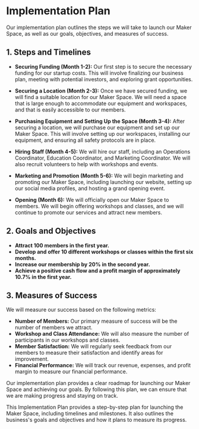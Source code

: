 # Implementation Plan

Our implementation plan outlines the steps we will take to launch our Maker Space, as well as our goals, objectives, and measures of success.

## 1. Steps and Timelines

- **Securing Funding (Month 1-2):** Our first step is to secure the necessary funding for our startup costs. This will involve finalizing our business plan, meeting with potential investors, and exploring grant opportunities.

- **Securing a Location (Month 2-3):** Once we have secured funding, we will find a suitable location for our Maker Space. We will need a space that is large enough to accommodate our equipment and workspaces, and that is easily accessible to our members.

- **Purchasing Equipment and Setting Up the Space (Month 3-4):** After securing a location, we will purchase our equipment and set up our Maker Space. This will involve setting up our workspaces, installing our equipment, and ensuring all safety protocols are in place.

- **Hiring Staff (Month 4-5):** We will hire our staff, including an Operations Coordinator, Education Coordinator, and Marketing Coordinator. We will also recruit volunteers to help with workshops and events.

- **Marketing and Promotion (Month 5-6):** We will begin marketing and promoting our Maker Space, including launching our website, setting up our social media profiles, and hosting a grand opening event.

- **Opening (Month 6):** We will officially open our Maker Space to members. We will begin offering workshops and classes, and we will continue to promote our services and attract new members.

## 2. Goals and Objectives

- **Attract 100 members in the first year.**
- **Develop and offer 10 different workshops or classes within the first six months.**
- **Increase our membership by 20% in the second year.**
- **Achieve a positive cash flow and a profit margin of approximately 10.7% in the first year.**

## 3. Measures of Success

We will measure our success based on the following metrics:

- **Number of Members:** Our primary measure of success will be the number of members we attract.
- **Workshop and Class Attendance:** We will also measure the number of participants in our workshops and classes.
- **Member Satisfaction:** We will regularly seek feedback from our members to measure their satisfaction and identify areas for improvement.
- **Financial Performance:** We will track our revenue, expenses, and profit margin to measure our financial performance.

Our implementation plan provides a clear roadmap for launching our Maker Space and achieving our goals. By following this plan, we can ensure that we are making progress and staying on track.

 This Implementation Plan provides a step-by-step plan for launching the Maker Space, including timelines and milestones. It also outlines the business's goals and objectives and how it plans to measure its progress.
